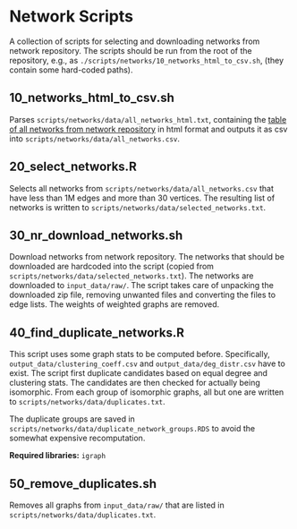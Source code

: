 # Network Scripts #

A collection of scripts for selecting and downloading networks from
network repository.  The scripts should be run from the root of the
repository, e.g., as `./scripts/networks/10_networks_html_to_csv.sh`,
(they contain some hard-coded paths).

## 10_networks_html_to_csv.sh ##

Parses `scripts/networks/data/all_networks_html.txt`, containing the
[table of all networks from network
repository](https://networkrepository.com/networks.php) in html format
and outputs it as csv into `scripts/networks/data/all_networks.csv`.

## 20_select_networks.R ##

Selects all networks from `scripts/networks/data/all_networks.csv`
that have less than 1M edges and more than 30 vertices.  The resulting
list of networks is written to
`scripts/networks/data/selected_networks.txt`.

## 30_nr_download_networks.sh ##

Download networks from network repository.  The networks that should
be downloaded are hardcoded into the script (copied from
`scripts/networks/data/selected_networks.txt`).  The networks are
downloaded to `input_data/raw/`.  The script takes care of unpacking
the downloaded zip file, removing unwanted files and converting the
files to edge lists.  The weights of weighted graphs are removed.

## 40_find_duplicate_networks.R ##

This script uses some graph stats to be computed before.
Specifically, `output_data/clustering_coeff.csv` and
`output_data/deg_distr.csv` have to exist.  The script first duplicate
candidates based on equal degree and clustering stats.  The candidates
are then checked for actually being isomorphic.  From each group of
isomorphic graphs, all but one are written to
`scripts/networks/data/duplicates.txt`.

The duplicate groups are saved in
`scripts/networks/data/duplicate_network_groups.RDS` to avoid the
somewhat expensive recomputation.

**Required libraries:** `igraph`

## 50_remove_duplicates.sh ##

Removes all graphs from `input_data/raw/` that are listed in
`scripts/networks/data/duplicates.txt`.

